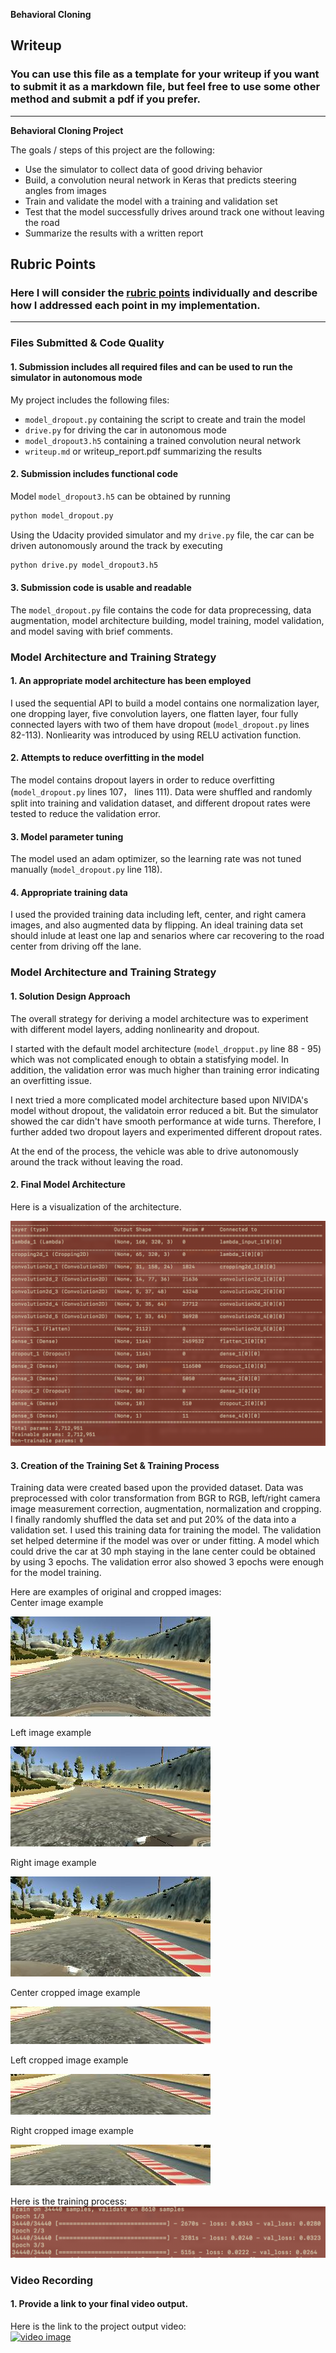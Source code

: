 **Behavioral Cloning** 

## Writeup

### You can use this file as a template for your writeup if you want to submit it as a markdown file, but feel free to use some other method and submit a pdf if you prefer.

---

**Behavioral Cloning Project**

The goals / steps of this project are the following:
* Use the simulator to collect data of good driving behavior
* Build, a convolution neural network in Keras that predicts steering angles from images
* Train and validate the model with a training and validation set
* Test that the model successfully drives around track one without leaving the road
* Summarize the results with a written report


[//]: # (Image References)

[image1]: ./Figures/center.jpg "Center Image"
[image2]: ./Figures/left.jpg "Left Image"
[image3]: ./Figures/right.jpg "Right Image"
[image4]: ./Figures/center_cropped.jpg "Center Cropped Image"
[image5]: ./Figures/left_cropped.jpg "Center Cropped Image"
[image6]: ./Figures/right_cropped.jpg "Right Cropped Image"
[image7]: ./Figures/model_structure.png "Model Structure"
[image8]: ./Figures/Dropout3_0.4_0.1.png "Model error"

## Rubric Points
### Here I will consider the [rubric points](https://review.udacity.com/#!/rubrics/432/view) individually and describe how I addressed each point in my implementation.  

---
### Files Submitted & Code Quality

#### 1. Submission includes all required files and can be used to run the simulator in autonomous mode

My project includes the following files:
* `model_dropout.py` containing the script to create and train the model
* `drive.py` for driving the car in autonomous mode
* `model_dropout3.h5` containing a trained convolution neural network 
* `writeup.md` or writeup_report.pdf summarizing the results

#### 2. Submission includes functional code
Model `model_dropout3.h5` can be obtained by running 
```sh
python model_dropout.py
```

Using the Udacity provided simulator and my `drive.py` file, the car can be driven autonomously around the track by executing 
```sh
python drive.py model_dropout3.h5
```

#### 3. Submission code is usable and readable

The `model_dropout.py` file contains the code for data proprecessing, data augmentation, model architecture building, model training, model validation, and model saving with brief comments.

### Model Architecture and Training Strategy

#### 1. An appropriate model architecture has been employed

I used the sequential API to build a model contains one normalization layer, one dropping layer, five convolution layers, one flatten layer, four fully connected layers with two of them have dropout (`model_dropout.py` lines 82-113). Nonliearity was introduced by using RELU activation function. 

#### 2. Attempts to reduce overfitting in the model

The model contains dropout layers in order to reduce overfitting (`model_dropout.py` lines 107， lines 111). Data were shuffled and randomly split into training and validation dataset, and different dropout rates were tested to reduce the validation error.

#### 3. Model parameter tuning

The model used an adam optimizer, so the learning rate was not tuned manually (`model_dropout.py` line 118).

#### 4. Appropriate training data

I used the provided training data including left, center, and right camera images, and also augmented data by flipping. An ideal training data set should inlude at least one lap and senarios where car recovering to the road center from driving off the lane.

### Model Architecture and Training Strategy

#### 1. Solution Design Approach

The overall strategy for deriving a model architecture was to experiment with different model layers, adding nonlinearity and dropout.

I started with the default model architecture (`model_dropput.py` line 88 - 95) which was not complicated enough to obtain a statisfying model. In addition, the validation error was much higher than training error indicating an overfitting issue. 

I next tried a more complicated model architecture based upon NIVIDA's model without dropout, the validatoin error reduced a bit. But the simulator showed the car didn't have smooth performance at wide turns. Therefore, I further added two dropout layers and experimented different dropout rates.

At the end of the process, the vehicle was able to drive autonomously around the track without leaving the road.

#### 2. Final Model Architecture

Here is a visualization of the architecture.  

![alt text][image7]

#### 3. Creation of the Training Set & Training Process

Training data were created based upon the provided dataset. Data was preprocessed with color transformation from BGR to RGB, left/right camera image measurement correction, augmentation, normalization and cropping. I finally randomly shuffled the data set and put 20% of the data into a validation set. I used this training data for training the model. The validation set helped determine if the model was over or under fitting. A model which could drive the car at 30 mph staying in the lane center could be obtained by using 3 epochs. The validation error also showed 3 epochs were enough for the model training.

Here are examples of original and cropped images:   
Center image example

![center image][image1]

Left image example

![center image][image2]

Right image example

![center image][image3]

Center cropped image example

![center image][image4]

Left cropped image example

![center image][image5]

Right cropped image example

![center image][image6]

Here is the training process:
![alt text][image8]


### Video Recording

#### 1. Provide a link to your final video output.  
Here is the link to the project output video:  
[![video image](https://img.youtube.com/vi/6sbUE5AuaKw/0.jpg)](https://youtu.be/6sbUE5AuaKw)  



